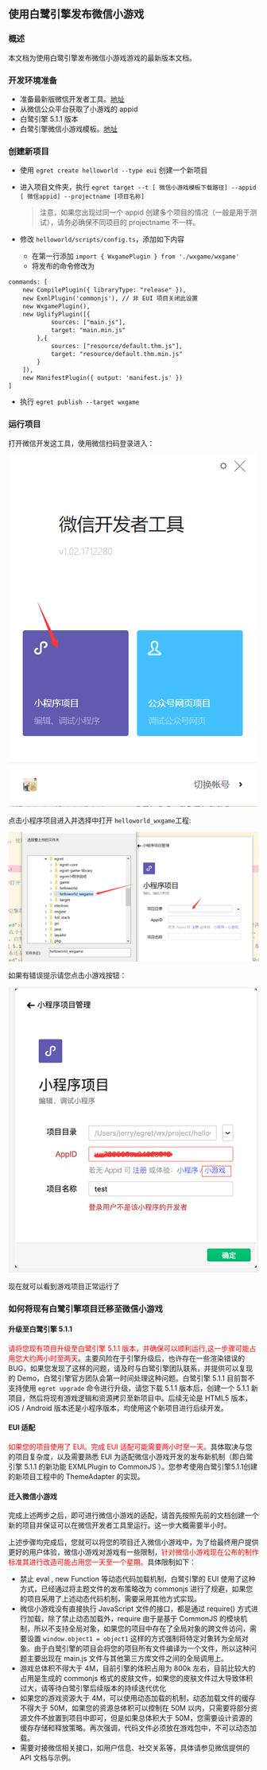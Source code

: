 ﻿## 使用白鹭引擎发布微信小游戏

### 概述

本文档为使用白鹭引擎发布微信小游戏游戏的最新版本文档。

### 开发环境准备

* 准备最新版微信开发者工具。[地址](https://mp.weixin.qq.com/debug/wxagame/dev/devtools/download.html?scene=21#wechat_redirect)
* 从微信公众平台获取了小游戏的 appid
* 白鹭引擎 5.1.1 版本
* 白鹭引擎微信小游戏模板。[地址](http://developer.egret.com/cn/statics/downs/target.zip)

### 创建新项目

* 使用 ```egret create helloworld --type eui``` 创建一个新项目
* 进入项目文件夹，执行 ```egret target --t [ 微信小游戏模板下载路径] --appid [ 微信appid] --projectname [项目名称]```

    > 注意，如果您出现过同一个 appid 创建多个项目的情况（一般是用于测试），请务必确保不同项目的 projectname 不一样。

* 修改 ```helloworld/scripts/config.ts```，添加如下内容
    * 在第一行添加 ```import { WxgamePlugin } from './wxgame/wxgame'```
    * 将发布的命令修改为
```
commands: [
    new CompilePlugin({ libraryType: "release" }),
    new ExmlPlugin('commonjs'), // 非 EUI 项目关闭此设置
    new WxgamePlugin(),
    new UglifyPlugin([{
            sources: ["main.js"],
            target: "main.min.js"
        },{
            sources: ["resource/default.thm.js"],
            target: "resource/default.thm.min.js"
        }
    ]),
    new ManifestPlugin({ output: 'manifest.js' })
]
```
    
* 执行 ```egret publish --target wxgame```
    
    
### 运行项目

打开微信开发这工具，使用微信扫码登录进入：

![](x01.png)

点击小程序项目进入并选择中打开 ```helloworld_wxgame```工程:

![](x02.png)

如果有错误提示请您点击小游戏按钮：

![](x03.png)

现在就可以看到游戏项目正常运行了

### 如何将现有白鹭引擎项目迁移至微信小游戏

####  升级至白鹭引擎 5.1.1

 <font color="red">请将您现有项目升级至白鹭引擎 5.1.1 版本，并确保可以顺利运行,这一步骤可能占用您大约两小时至两天</font>。主要风险在于引擎升级后，也许存在一些渲染错误的 BUG，如果您发现了这样的问题，请及时与白鹭引擎团队联系，并提供可以复现的 Demo，白鹭引擎官方团队会第一时间处理这种问题。白鹭引擎 5.1.1 目前暂不支持使用 ```egret upgrade``` 命令进行升级，请您下载 5.1.1 版本后，创建一个 5.1.1 新项目，然后将现有游戏逻辑和资源拷贝至新项目中。后续无论是 HTML5 版本，iOS / Android 版本还是小程序版本，均使用这个新项目进行后续开发。

#### EUI 适配

<font color="red">如果您的项目使用了 EUI。完成 EUI 适配可能需要两小时至一天。</font>具体取决与您的项目复杂度，以及需要熟悉 EUI 为适配微信小游戏开发的发布新机制（即白鹭引擎 5.1.1 的新功能 EXMLPlugin to CommonJS ）。您参考使用白鹭引擎5.1.1创建的新项目工程中的 ThemeAdapter 的实现。

#### 迁入微信小游戏

完成上述两步之后，即可进行微信小游戏的适配，请首先按照先前的文档创建一个新的项目并保证可以在微信开发者工具里运行。这一步大概需要半小时。

上述步骤均完成后，您就可以将您的项目迁入微信小游戏中，为了给最终用户提供更好的用户体验，微信小游戏对游戏有一些限制，<font color="red">针对微信小游戏现在公布的制作标准其进行改造可能占用您一天至一个星期。</font>具体限制如下：

* 禁止 eval , new Function 等动态代码加载机制，白鹭引擎的 EUI 使用了这种方式，已经通过将主题文件的发布策略改为 commonjs 进行了规避，如果您的项目采用了上述动态代码机制，需要采用其他方式实现。
* 微信小游戏没有直接执行 JavaScript 文件的接口，都是通过 require() 方式进行加载，除了禁止动态加载外，require 由于是基于 CommonJS 的模块机制，所以不支持全局对象，如果您的项目中存在了全局对象的跨文件访问，需要设置 ```window.object1 = object1``` 这样的方式强制将特定对象转为全局对象。由于白鹭引擎的项目会将您的项目所有文件编译为一个文件，所以这种问题主要出现在 main.js 文件与其他第三方库文件之间的全局调用上。
* 游戏总体积不得大于 4M，目前引擎的体积占用为 800k 左右，目前比较大的占用是生成的 commonjs 格式的皮肤文件，如果您的皮肤文件过大导致体积过大，请等待白鹭引擎后续版本的持续迭代优化
* 如果您的游戏资源大于 4M，可以使用动态加载的机制，动态加载文件的缓存不得大于 50M，如果您的资源总体积可以控制在 50M 以内，只需要将部分资源文件不放置到项目中即可，但是如果总体积大于 50M，您需要设计资源的缓存存储和释放策略。再次强调，代码文件必须放在游戏包中，不可以动态加载。
* 需要对接微信相关接口，如用户信息、社交关系等，具体请参见微信提供的 API 文档与示例。
    